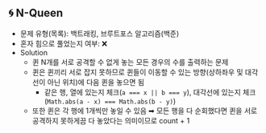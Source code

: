 ## 🌀 N-Queen

- 문제 유형(목록): 백트래킹, 브루트포스 알고리즘(백준)
- 혼자 힘으로 풀었는지 여부: ❌
- Solution
  - 퀸 N개를 서로 공격할 수 없게 놓는 모든 경우의 수를 출력하는 문제
  - 퀸은 퀸끼리 서로 잡지 못하므로 퀸들이 이동할 수 있는 방향(상하좌우 및 대각선이 아닌 위치)에 다음 퀸을 놓으면 됨
    - 같은 행, 열에 있는지 체크(`a === x || b === y`), 대각선에 있는지 체크(`Math.abs(a - x) === Math.abs(b - y)`)
  - 또한 퀸은 각 행에 1개씩만 놓일 수 있음 ➡︎ 모든 행을 다 순회했다면 퀸을 서로 공격하지 못하게끔 다 놓았다는 의미이므로 count + 1